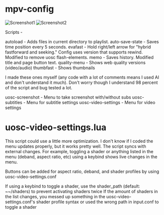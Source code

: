 # mpv-config
![Screenshot1](https://github.com/user-attachments/assets/73da6817-f0ff-4529-a746-275c8065496a)
![Screenshot2](https://github.com/user-attachments/assets/b033436a-763e-47fe-a9c3-ce9cf7731772)

Scripts -

autoload - Adds files in current directory to playlist.
auto-save-state - Saves time position every 5 seconds.
evafast - Hold right/left arrow for "hybrid fastforward and seeking." Config uses version that supports rewind. Modified to remove uosc flash-elements.
memo - Saves history. Modified title and page button text.
quality-menu - Shows web quality versions (video/audio)
thumbfast - Shows thumbnails

I made these ones myself (any code with a lot of comments means I used AI and don't understand it much).
Don't worry though I understand 98 percent of the script and bug tested a lot.

uosc-screenshot - Menu to take screenshot with/without subs
uosc-subtitles - Menu for subtitle settings
uosc-video-settings - Menu for video settings

# uosc-video-settings.lua

This script could use a little more optimization. I don't know if I coded the menu updates properly, but it works pretty well.
The script syncs with external changes. For example, toggling a shader or anything listed in the menu (deband, aspect ratio, etc) using a keybind shows live changes in the menu.

Buttons can be added for aspect ratio, deband, and shader profiles by using uosc-video-settings.conf

If using a keybind to toggle a shader, use the shader_path (default: ~~/shaders) to prevent activating shaders twice
If the amount of shaders in the list changes, you messed up something in the uosc-video-settings.conf's shader profile syntax or used the wrong path in input.conf to toggle a shader


